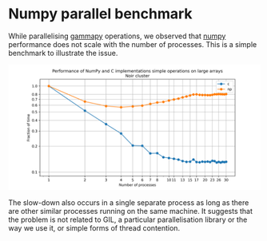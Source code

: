 # Numpy parallel benchmark

While parallelising [gammapy]() operations, we observed that [numpy]() performance does not scale with the number of processes. This is a simple benchmark to illustrate the issue.

![Benchmark results](noir.png)

The slow-down also occurs in a single separate process as long as there are other similar processes running on the same machine. 
It suggests that the problem is not related to GIL, a particular parallelisation library or the way we use it, or simple forms of thread contention.